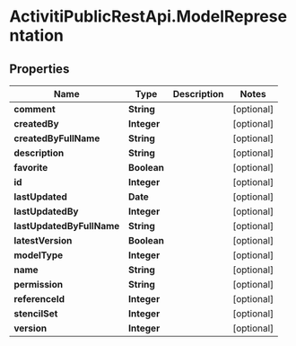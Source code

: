 # ActivitiPublicRestApi.ModelRepresentation

## Properties
Name | Type | Description | Notes
------------ | ------------- | ------------- | -------------
**comment** | **String** |  | [optional] 
**createdBy** | **Integer** |  | [optional] 
**createdByFullName** | **String** |  | [optional] 
**description** | **String** |  | [optional] 
**favorite** | **Boolean** |  | [optional] 
**id** | **Integer** |  | [optional] 
**lastUpdated** | **Date** |  | [optional] 
**lastUpdatedBy** | **Integer** |  | [optional] 
**lastUpdatedByFullName** | **String** |  | [optional] 
**latestVersion** | **Boolean** |  | [optional] 
**modelType** | **Integer** |  | [optional] 
**name** | **String** |  | [optional] 
**permission** | **String** |  | [optional] 
**referenceId** | **Integer** |  | [optional] 
**stencilSet** | **Integer** |  | [optional] 
**version** | **Integer** |  | [optional] 


